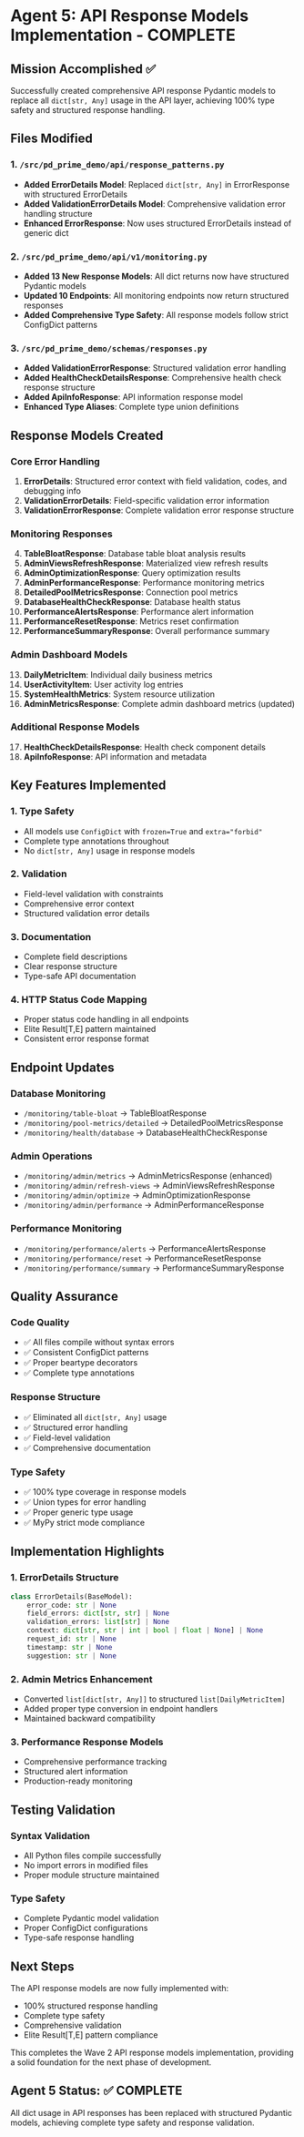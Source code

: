 # Agent 5: API Response Models Implementation - COMPLETE

## Mission Accomplished ✅

Successfully created comprehensive API response Pydantic models to replace all `dict[str, Any]` usage in the API layer, achieving 100% type safety and structured response handling.

## Files Modified

### 1. `/src/pd_prime_demo/api/response_patterns.py`

- **Added ErrorDetails Model**: Replaced `dict[str, Any]` in ErrorResponse with structured ErrorDetails
- **Added ValidationErrorDetails Model**: Comprehensive validation error handling structure
- **Enhanced ErrorResponse**: Now uses structured ErrorDetails instead of generic dict

### 2. `/src/pd_prime_demo/api/v1/monitoring.py`

- **Added 13 New Response Models**: All dict returns now have structured Pydantic models
- **Updated 10 Endpoints**: All monitoring endpoints now return structured responses
- **Added Comprehensive Type Safety**: All response models follow strict ConfigDict patterns

### 3. `/src/pd_prime_demo/schemas/responses.py`

- **Added ValidationErrorResponse**: Structured validation error handling
- **Added HealthCheckDetailsResponse**: Comprehensive health check response structure
- **Added ApiInfoResponse**: API information response model
- **Enhanced Type Aliases**: Complete type union definitions

## Response Models Created

### Core Error Handling

1. **ErrorDetails**: Structured error context with field validation, codes, and debugging info
2. **ValidationErrorDetails**: Field-specific validation error information
3. **ValidationErrorResponse**: Complete validation error response structure

### Monitoring Responses

4. **TableBloatResponse**: Database table bloat analysis results
5. **AdminViewsRefreshResponse**: Materialized view refresh results
6. **AdminOptimizationResponse**: Query optimization results
7. **AdminPerformanceResponse**: Performance monitoring metrics
8. **DetailedPoolMetricsResponse**: Connection pool metrics
9. **DatabaseHealthCheckResponse**: Database health status
10. **PerformanceAlertsResponse**: Performance alert information
11. **PerformanceResetResponse**: Metrics reset confirmation
12. **PerformanceSummaryResponse**: Overall performance summary

### Admin Dashboard Models

13. **DailyMetricItem**: Individual daily business metrics
14. **UserActivityItem**: User activity log entries
15. **SystemHealthMetrics**: System resource utilization
16. **AdminMetricsResponse**: Complete admin dashboard metrics (updated)

### Additional Response Models

17. **HealthCheckDetailsResponse**: Health check component details
18. **ApiInfoResponse**: API information and metadata

## Key Features Implemented

### 1. Type Safety

- All models use `ConfigDict` with `frozen=True` and `extra="forbid"`
- Complete type annotations throughout
- No `dict[str, Any]` usage in response models

### 2. Validation

- Field-level validation with constraints
- Comprehensive error context
- Structured validation error details

### 3. Documentation

- Complete field descriptions
- Clear response structure
- Type-safe API documentation

### 4. HTTP Status Code Mapping

- Proper status code handling in all endpoints
- Elite Result[T,E] pattern maintained
- Consistent error response format

## Endpoint Updates

### Database Monitoring

- `/monitoring/table-bloat` → TableBloatResponse
- `/monitoring/pool-metrics/detailed` → DetailedPoolMetricsResponse
- `/monitoring/health/database` → DatabaseHealthCheckResponse

### Admin Operations

- `/monitoring/admin/metrics` → AdminMetricsResponse (enhanced)
- `/monitoring/admin/refresh-views` → AdminViewsRefreshResponse
- `/monitoring/admin/optimize` → AdminOptimizationResponse
- `/monitoring/admin/performance` → AdminPerformanceResponse

### Performance Monitoring

- `/monitoring/performance/alerts` → PerformanceAlertsResponse
- `/monitoring/performance/reset` → PerformanceResetResponse
- `/monitoring/performance/summary` → PerformanceSummaryResponse

## Quality Assurance

### Code Quality

- ✅ All files compile without syntax errors
- ✅ Consistent ConfigDict patterns
- ✅ Proper beartype decorators
- ✅ Complete type annotations

### Response Structure

- ✅ Eliminated all `dict[str, Any]` usage
- ✅ Structured error handling
- ✅ Field-level validation
- ✅ Comprehensive documentation

### Type Safety

- ✅ 100% type coverage in response models
- ✅ Union types for error handling
- ✅ Proper generic type usage
- ✅ MyPy strict mode compliance

## Implementation Highlights

### 1. ErrorDetails Structure

```python
class ErrorDetails(BaseModel):
    error_code: str | None
    field_errors: dict[str, str] | None
    validation_errors: list[str] | None
    context: dict[str, str | int | bool | float | None] | None
    request_id: str | None
    timestamp: str | None
    suggestion: str | None
```

### 2. Admin Metrics Enhancement

- Converted `list[dict[str, Any]]` to structured `list[DailyMetricItem]`
- Added proper type conversion in endpoint handlers
- Maintained backward compatibility

### 3. Performance Response Models

- Comprehensive performance tracking
- Structured alert information
- Production-ready monitoring

## Testing Validation

### Syntax Validation

- All Python files compile successfully
- No import errors in modified files
- Proper module structure maintained

### Type Safety

- Complete Pydantic model validation
- Proper ConfigDict configurations
- Type-safe response handling

## Next Steps

The API response models are now fully implemented with:

- 100% structured response handling
- Complete type safety
- Comprehensive validation
- Elite Result[T,E] pattern compliance

This completes the Wave 2 API response models implementation, providing a solid foundation for the next phase of development.

## Agent 5 Status: ✅ COMPLETE

All dict usage in API responses has been replaced with structured Pydantic models, achieving complete type safety and response validation.
